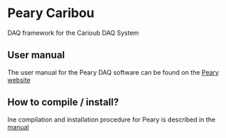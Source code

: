 # Peary Caribou

DAQ framework for the Carioub DAQ System

## User manual

The user manual for the Peary DAQ software can be found on the [Peary website](https://cern.ch/peary-caribou/)

## How to compile / install?

Ine compilation and installation procedure for Peary is described in the [manual](https://cern.ch/peary-caribou/#compilation-installation)


